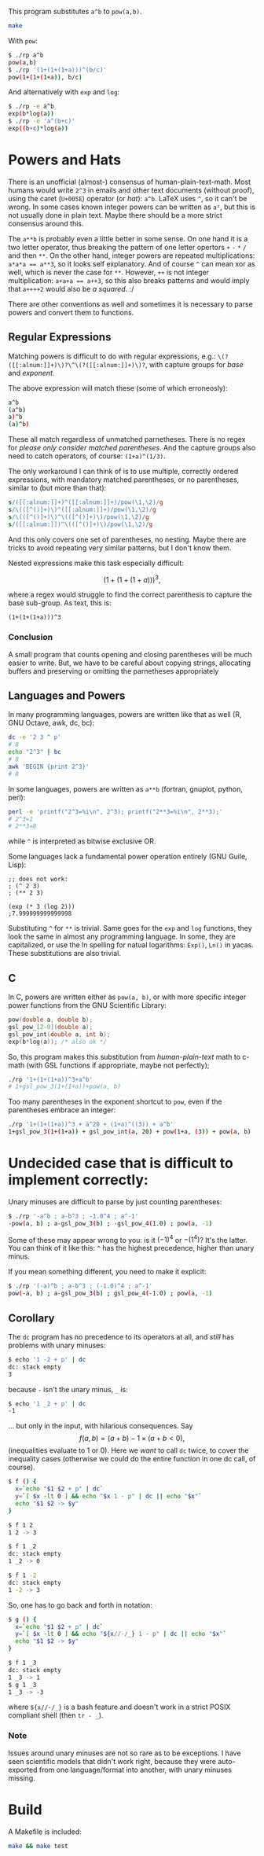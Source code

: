 This program substitutes `a^b` to `pow(a,b)`.

```sh
make
```

With `pow`:

```sh
$ ./rp a^b
pow(a,b)
$ ./rp '(1+(1+(1+a)))^(b/c)'
pow(1+(1+(1+a)), b/c)
```

And alternatively with `exp` and `log`:

```sh
$ ./rp -e a^b
exp(b*log(a))
$ ./rp -e 'a^(b+c)'
exp((b+c)*log(a))
```

# Powers and Hats

There is an unofficial (almost-) consensus of human-plain-text-math.
Most humans would write `2^3` in emails and other text documents
(without proof), using the caret (`U+005E`) operator (or _hat_):
`a^b`. LaTeX uses `^`, so it can't be wrong. In some cases known
integer powers can be written as `a²`, but this is not usually done in
plain text. Maybe there should be a more strict consensus around this.

The `a**b` is probably even a little better in some sense. On one hand
it is a two letter operator, thus breaking the pattern of one letter
opertors `+` `-` `*` `/` and then `**`. On the other hand, integer
powers are repeated multiplications: `a*a*a == a**3`, so it looks self
explanatory. And of course `^` can mean xor as well, which is never
the case for `**`. However, `++` is not integer multiplication: `a+a+a
== a++3`, so this also breaks patterns and would imply that `a++++2`
would also be _a squared_. :/

There are other conventions as well and sometimes it is necessary
to parse powers and convert them to functions.

## Regular Expressions

Matching powers is difficult to do with regular expressions, e.g.:
`\(?([[:alnum:]]+)\)?\^\(?([[:alnum:]]+)\)?`, with capture groups for _base_ and
_exponent_.

The above expression will match these (some of which erroneosly):

```sh
a^b
(a^b)
a)^b
(a)^b)
```

These all match regardless of unmatched parnetheses. There is no
regex for _please only consider matched parentheses_. And the capture
groups also need to catch operators, of course: `(1+a)^(1/3)`.

The only workaround I can think of is to use multiple, correctly
ordered expressions, with mandatory matched parentheses, or no
parentheses, similar to (but more than that):

```sed
s/([[:alnum:]]+)^([[:alnum:]]+)/pow(\1,\2)/g
s/\(([^()]+)\)^([[:alnum:]]+)/pow(\1,\2)/g
s/\(([^()]+)\)^\(([^()]+)\)/pow(\1,\2)/g
s/([[:alnum:]])^\(([^()]+)\)/pow(\1,\2)/g
```
And this only covers one set of parentheses, no nesting.
Maybe there are tricks to avoid repeating very similar patterns, but I don't know them.

Nested expressions make this task especially difficult:

$$ \left(1+\left(1+(1+a)\right)\right)^3,$$

where a regex would struggle to find the correct parenthesis to capture the base sub-group. As text, this is:

```
(1+(1+(1+a)))^3
```
### Conclusion

A small program that counts opening and closing parentheses will be
much easier to write. But, we have to be careful about copying
strings, allocating buffers and preserving or omitting the parnetheses
appropriately

## Languages and Powers

In many programming languages, powers are written like that as well (R, GNU Octave, awk, dc, bc):

```sh
dc -e '2 3 ^ p'
# 8
echo "2^3" | bc
# 8
awk 'BEGIN {print 2^3}'
# 8
```

In some languages, powers are written as `a**b` (fortran, gnuplot, python, perl):

```sh
perl -e 'printf("2^3=%i\n", 2^3); printf("2**3=%i\n", 2**3);'
# 2^3=1
# 2**3=8
```
while `^` is interpreted as bitwise exclusive OR.

Some languages lack a fundamental power operation entirely (GNU Guile, Lisp):

```elisp
;; does not work:
; (^ 2 3)
; (** 2 3)

(exp (* 3 (log 2)))
;7.999999999999998
```

Substituting `^` for `**` is trivial. Same goes for the `exp` and `log` functions, they look the same in almost any programming language. In some, they are capitalized, or use the ln spelling for natual logarithms: `Exp()`, `Ln()` in yacas. These substitutions are also trivial.

## C

In C, powers are written either as `pow(a, b)`, or  with more specific integer power functions from the GNU Scientific Library:

```c
pow(double a, double b);
gsl_pow_[2-9](double a);
gsl_pow_int(double a, int b);
exp(b*log(a)); /* also ok */
```

So, this program makes this substitution from _human-plain-text_ math to c-math (with GSL functions if appropriate, maybe not perfectly);

```sh
./rp '1+(1+(1+a))^3+a^b'
# 1+gsl_pow_3(1+(1+a))+pow(a, b)
```

Too many parentheses in the exponent shortcut to `pow`, even if the parentheses embrace an integer:

```sh
./rp '1+(1+(1+a))^3 + a^20 + (1+a)^((3)) + a^b'
1+gsl_pow_3(1+(1+a)) + gsl_pow_int(a, 20) + pow(1+a, (3)) + pow(a, b)
```

# Undecided case that is difficult to implement correctly:

Unary minuses are difficult to parse by just counting parentheses:

```sh
$ ./rp '-a^b ; a-b^3 ; -1.0^4 ; a^-1'
-pow(a, b) ; a-gsl_pow_3(b) ; -gsl_pow_4(1.0) ; pow(a, -1)
```

Some of these may appear wrong to you: is it $(-1)^4$ or $-(1^4)$?
It's the latter. You can think of it like this: `^` has the highest
precedence, higher than unary minus.

If you mean something different, you need to make it explicit:

```sh
$ ./rp '(-a)^b ; a-b^3 ; (-1.0)^4 ; a^-1'
pow(-a, b) ; a-gsl_pow_3(b) ; gsl_pow_4(-1.0) ; pow(a, -1)
```

## Corollary

The `dc` program has no precedence to its operators at all, and _still_ has problems with unary minuses:

```sh
$ echo '1 -2 + p' | dc
dc: stack empty
3
```

because `-` isn't the unary minus, `_` is:

```sh
$ echo '1 _2 + p' | dc
-1
```

... but only in the input, with hilarious consequences. Say
$$f(a,b) = (a+b) - 1 \times (a+b < 0),$$ (inequalities evaluate to 1 or 0).
Here we _want_ to call `dc` twice, to cover the inequality cases
(otherwise we could do the entire function in one dc call, of course).

```sh
$ f () {
  x=`echo "$1 $2 + p" | dc`
  y=`[ $x -lt 0 ] && echo "$x 1 - p" | dc || echo "$x"`
  echo "$1 $2 -> $y"
}

$ f 1 2
1 2 -> 3

$ f 1 _2
dc: stack empty
1 _2 -> 0

$ f 1 -2
dc: stack empty
1 -2 -> 3
```

So, one has to go back and forth in notation:

```bash
$ g () {
  x=`echo "$1 $2 + p" | dc`
  y=`[ $x -lt 0 ] && echo "${x//-/_} 1 - p" | dc || echo "$x"`
  echo "$1 $2 -> $y"
}

$ f 1 _3
dc: stack empty
1 _3 -> 1
$ g 1 _3
1 _3 -> -3
```

where `${x//-/_}` is a bash feature and doesn't work in a strict POSIX
compliant shell (then `tr - _`).

### Note

Issues around unary minuses are not so rare as to be exceptions. I
have seen scientific models that didn't work right, because they were
auto-exported from one language/format into another, with unary
minuses missing.

# Build

A Makefile is included:

```sh
make && make test
```

